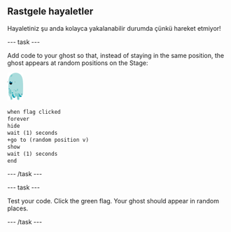 ## Rastgele hayaletler

Hayaletiniz şu anda kolayca yakalanabilir durumda çünkü hareket etmiyor!

\--- task \---

Add code to your ghost so that, instead of staying in the same position, the ghost appears at random positions on the Stage:

![hayalet-kuklası](images/ghost-sprite.png)

```blocks3
when flag clicked
forever
hide
wait (1) seconds
+go to (random position v)
show
wait (1) seconds
end
```

\--- /task \---

\--- task \---

Test your code. Click the green flag. Your ghost should appear in random places.

\--- /task \---